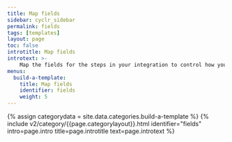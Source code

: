 ```yaml
---
title: Map fields
sidebar: cyclr_sidebar
permalink: fields
tags: [templates]
layout: page
toc: false
introtitle: Map fields
introtext: >-
    Map the fields for the steps in your integration to control how you process data, and create custom fields for steps.
menus:
  build-a-template:
    title: Map fields
    identifier: fields
    weight: 5
---
```

{% assign categorydata = site.data.categories.build-a-template %}
{% include v2/category/{{page.categorylayout}}.html identifier="fields" intro=page.intro title=page.introtitle text=page.introtext %}
